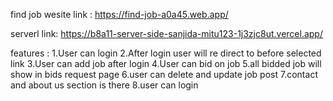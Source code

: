  find job wesite link :  https://find-job-a0a45.web.app/


 serverl link: https://b8a11-server-side-sanjida-mitu123-1j3zjc8ut.vercel.app/

 features :
 1.User can login
 2.After login user will re direct to before selected link
 3.User can add job after login
 4.User can bid on job
 5.all bidded job will show in bids request page
 6.user can delete and update job post
 7.contact and about us section is there
 8.user can login
